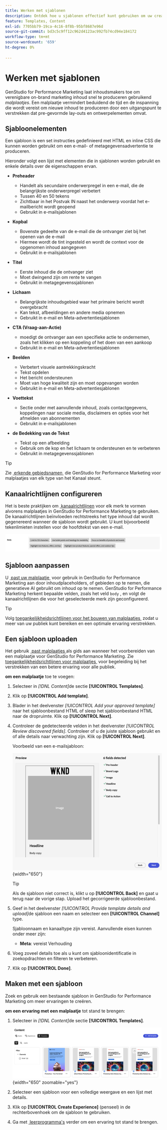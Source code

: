 ```yaml
---
title: Werken met sjablonen
description: Ontdek hoe u sjablonen effectief kunt gebruiken om uw creatieve proces in Adobe GenStudio for Performance Marketing te stroomlijnen.
feature: Templates, Content
exl-id: 7705bb79-19ca-4c16-8f8b-95bf8687e96d
source-git-commit: bd3c5c9ff12c962d4123ac992fb74cd94e184172
workflow-type: tm+mt
source-wordcount: '659'
ht-degree: 0%

---
```


# Werken met sjablonen

GenStudio for Performance Marketing laat inhoudsmakers toe om verenigbare on-brand marketing inhoud snel te produceren gebruikend _malplaatjes_. Een malplaatje vermindert beduidend de tijd en de inspanning die wordt vereist om nieuwe inhoud te produceren door een uitgangspunt te verstrekken dat pre-gevormde lay-outs en ontwerpelementen omvat.

## Sjabloonelementen

Een sjabloon is een set instructies gedefinieerd met HTML en inline CSS die kunnen worden gebruikt om een e-mail- of metagegevensadvertentie te produceren.

Hieronder volgt een lijst met elementen die in sjablonen worden gebruikt en enkele details over de eigenschappen ervan.

- **Preheader**

   - Handelt als secundaire onderwerpregel in een e-mail, die de belangrijkste onderwerpregel verbetert
   - Tussen 40 en 50 tekens
   - Zichtbaar in het Postvak IN naast het onderwerp voordat het e-mailbericht wordt geopend
   - Gebruikt in e-mailsjablonen

- **Kopbal**

   - Bovenste gedeelte van de e-mail die de ontvanger ziet bij het openen van de e-mail
   - Hiermee wordt de tint ingesteld en wordt de context voor de opgenomen inhoud aangegeven
   - Gebruikt in e-mailsjablonen

- **Titel**

   - Eerste inhoud die de ontvanger ziet
   - Moet dwingend zijn om rente te vangen
   - Gebruikt in metagegevenssjablonen

- **Lichaam**

   - Belangrijkste inhoudsgebied waar het primaire bericht wordt overgebracht
   - Kan tekst, afbeeldingen en andere media opnemen
   - Gebruikt in e-mail en Meta-advertentiesjablonen

- **CTA (Vraag-aan-Actie)**

   - moedigt de ontvanger aan een specifieke actie te ondernemen, zoals het klikken op een koppeling of het doen van een aankoop
   - Gebruikt in e-mail en Meta-advertentiesjablonen

- **Beelden**

   - Verbetert visuele aantrekkingskracht
   - Tekst opdelen
   - Het bericht ondersteunen
   - Moet van hoge kwaliteit zijn en moet opgevangen worden
   - Gebruikt in e-mail en Meta-advertentiesjablonen

- **Voettekst**

   - Sectie onder met aanvullende inhoud, zoals contactgegevens, koppelingen naar sociale media, disclaimers en opties voor het afmelden van abonnementen
   - Gebruikt in e-mailsjablonen

- **de Bedekking van de Tekst**

   - Tekst op een afbeelding
   - Gebruik om de kop en het lichaam te ondersteunen en te verbeteren
   - Gebruikt in metagegevenssjablonen

>[!TIP]
>
>Zie [&#x200B; erkende gebiedsnamen &#x200B;](customize-template.md#recognized-field-names) die GenStudio for Performance Marketing voor malplaatjes van elk type van het Kanaal steunt.

## Kanaalrichtlijnen configureren

Het is beste praktijken om [&#x200B; kanaalrichtlijnen &#x200B;](../guidelines/brands.md#channel-guidelines) voor elk merk te vormen alvorens malplaatjes in GenStudio for Performance Marketing te gebruiken. De kanaalrichtlijnen beïnvloeden rechtstreeks het type inhoud dat wordt gegenereerd wanneer de sjabloon wordt gebruikt. U kunt bijvoorbeeld tekenlimieten instellen voor de hoofdtekst van een e-mail.

![&#x200B; de specificaties van het Lichaam &#x200B;](/help/assets/channel-email-body.png)

## Sjabloon aanpassen

U [&#x200B; past uw malplaatje &#x200B;](customize-template.md) voor gebruik in GenStudio for Performance Marketing aan door inhoudplaceholders, of gebieden op te nemen, die generatieve AI gebruikt om inhoud op te nemen. GenStudio for Performance Marketing herkent bepaalde velden, zoals het veld `body` , en volgt de kanaalrichtlijnen die voor het geselecteerde merk zijn geconfigureerd.

>[!TIP]
>
>Volg [&#x200B; toegankelijkheidsrichtlijnen voor het bouwen van malplaatjes &#x200B;](accessibility-for-templates.md) zodat u meer van uw publiek kunt bereiken en een optimale ervaring verstrekken.

## Een sjabloon uploaden

Het gebruik [&#x200B; past malplaatjes &#x200B;](customize-template.md) als gids aan wanneer het voorbereiden van een malplaatje voor GenStudio for Performance Marketing. Zie [&#x200B; toegankelijkheidsrichtlijnen voor malplaatjes &#x200B;](accessibility-for-templates.md) voor begeleiding bij het verstrekken van een betere ervaring voor alle publiek.

**om een malplaatje** toe te voegen:

1. Selecteer in _[!DNL Content]_&#x200B;de sectie **[!UICONTROL Templates]**.

1. Klik op **[!UICONTROL Add template]**.

1. Blader in het deelvenster _[!UICONTROL Add your approved template]_&#x200B;naar het sjabloonbestand HTML of sleep het sjabloonbestand HTML naar de dropruimte. Klik op **[!UICONTROL Next]**.

1. Controleer de gedetecteerde velden in het deelvenster _[!UICONTROL Review discovered fields]_. Controleer of u de juiste sjabloon gebruikt en of alle details naar verwachting zijn. Klik op **[!UICONTROL Next]**.

   Voorbeeld van een e-mailsjabloon:

   ![&#x200B; ontdekte gebieden van de Voorproef &#x200B;](../../assets/template-detected-fields.png){width="650"}

   >[!TIP]
   >
   >Als de sjabloon niet correct is, klikt u op **[!UICONTROL Back]** en gaat u terug naar de vorige stap. Upload het gecorrigeerde sjabloonbestand.

1. Geef in het deelvenster _[!UICONTROL Provide template details and upload]_&#x200B;de sjabloon een naam en selecteer een **[!UICONTROL Channel]**&#x200B;type.

   Sjabloonnaam en kanaaltype zijn vereist. Aanvullende eisen kunnen onder meer zijn:

   - **Meta**: vereist Verhouding
   <!-- - **Display ads**: requires Dimensions -->

1. Voeg zoveel details toe als u kunt om sjabloonidentificatie in zoekopdrachten en filteren te verbeteren.

1. Klik op **[!UICONTROL Done]**.

## Maken met een sjabloon

Zoek en gebruik een bestaande sjabloon in GenStudio for Performance Marketing om meer ervaringen te creëren.

**om een ervaring met een malplaatje** tot stand te brengen:

1. Selecteer in _[!DNL Content]_&#x200B;de sectie **[!UICONTROL Templates]**.

   ![&#x200B; het malplaatjelijst van de Inhoud &#x200B;](../../assets/content-templates.png){width="650" zoomable="yes"}

1. Selecteer een sjabloon voor een volledige weergave en een lijst met details.

1. Klik op **[!UICONTROL Create Experience]** (penseel) in de rechterbovenhoek om de sjabloon te gebruiken.

1. Ga met [&#x200B; leerprogramma&#39;s &#x200B;](/help/tutorials/tutorials.md) verder om een ervaring tot stand te brengen.
